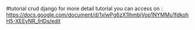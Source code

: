 #tutorial crud django
for more detail tutorial you can access on :
https://docs.google.com/document/d/1xlwPg6zX1IhmbjVop1NYMMu1fdkohH5-XEEyNR_IHDs/edit
